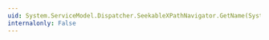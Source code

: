 ```yaml
---
uid: System.ServiceModel.Dispatcher.SeekableXPathNavigator.GetName(System.Int64)
internalonly: False
---
```

